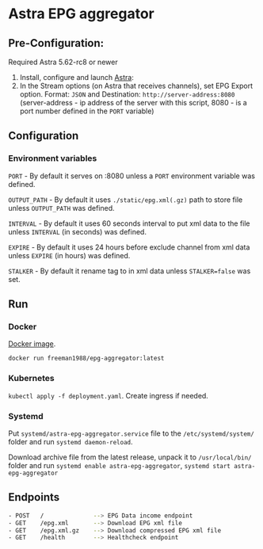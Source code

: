 # Astra EPG aggregator

## Pre-Configuration:

Required Astra 5.62-rc8 or newer

1. Install, configure and launch [Astra](https://cesbo.com/astra/quick-start/):
2. In the Stream options (on Astra that receives channels), set EPG Export option. Format: `JSON` and Destination: `http://server-address:8080` (server-address - ip address of the server with this script, 8080 - is a port number defined in the `PORT` variable)

## Configuration

### Environment variables

`PORT` - By default it serves on :8080 unless a `PORT` environment variable was defined.

`OUTPUT_PATH` - By default it uses `./static/epg.xml(.gz)` path to store file unless `OUTPUT_PATH` was defined.

`INTERVAL` - By default it uses 60 seconds interval to put xml data to the file unless `INTERVAL` (in seconds) was defined.

`EXPIRE` - By default it uses 24 hours before exclude channel from xml data unless `EXPIRE` (in hours) was defined.

`STALKER` - By default it rename <sub-title> tag to <desc> in xml data unless `STALKER=false` was set.

## Run

### Docker

[Docker image](https://hub.docker.com/r/freeman1988/epg-aggregator).

`docker run freeman1988/epg-aggregator:latest`

### Kubernetes

`kubectl apply -f deployment.yaml`. Create ingress if needed.

### Systemd

Put `systemd/astra-epg-aggregator.service` file to the `/etc/systemd/system/` folder and run `systemd daemon-reload`.

Download archive file from the latest release, unpack it to `/usr/local/bin/` folder and run `systemd enable astra-epg-aggregator`, `systemd start astra-epg-aggregator` 

## Endpoints

```bash
- POST   /              --> EPG Data income endpoint
- GET    /epg.xml       --> Download EPG xml file
- GET    /epg.xml.gz    --> Download compressed EPG xml file
- GET    /health        --> Healthcheck endpoint
```
